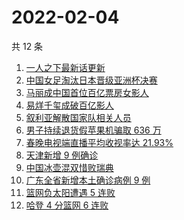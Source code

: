 # 2022-02-04

共 12 条

<!-- BEGIN -->
<!-- 最后更新时间 Fri Feb 04 2022 02:15:45 GMT+0800 (China Standard Time) -->

1. [一人之下最新话更新](https://www.zhihu.com/search?q=一人之下)
1. [中国女足淘汰日本晋级亚洲杯决赛](https://www.zhihu.com/search?q=中国女足)
1. [马丽成中国首位百亿票房女影人](https://www.zhihu.com/search?q=马丽)
1. [易烊千玺成破百亿影人](https://www.zhihu.com/search?q=易烊千玺成)
1. [叙利亚解散国家队相关人员](https://www.zhihu.com/search?q=叙利亚世界杯)
1. [男子持续退货假苹果机骗取 636 万](https://www.zhihu.com/search?q=男子靠退货假苹果机骗取636万)
1. [春晚电视端直播平均收视率达 21.93%](https://www.zhihu.com/search?q=春晚收视率)
1. [天津新增 9 例确诊](https://www.zhihu.com/search?q=天津疫情)
1. [中国冰壶混双惜败瑞典](https://www.zhihu.com/search?q=冬奥冰壶)
1. [广东全省新增本土确诊病例 9 例](https://www.zhihu.com/search?q=广东疫情)
1. [篮网负太阳遭遇 5 连败](https://www.zhihu.com/search?q=篮网)
1. [哈登 4 分篮网 6 连败](https://www.zhihu.com/search?q=篮网)

<!-- END -->
